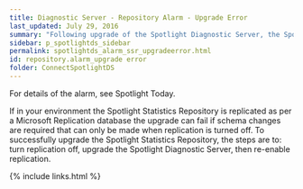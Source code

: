```yaml
---
title: ﻿Diagnostic Server - Repository Alarm - Upgrade Error
last_updated: July 29, 2016
summary: "Following upgrade of the Spotlight Diagnostic Server, the Spotlight Statistics Repository is automatically upgraded the next time it is accessed by the Spotlight Diagnostic Server. This may be some time following the upgrade of the Spotlight Diagnostic Server, depending on how often the Spotlight Statistics Repository is accessed."
sidebar: p_spotlightds_sidebar
permalink: spotlightds_alarm_ssr_upgradeerror.html
id: repository.alarm_upgrade error
folder: ConnectSpotlightDS
---
```




For details of the alarm, see <xref href="spotlight:AlarmLog.AlarmLogCurrent" scope="external" format="html">Spotlight Today</xref>.

If in your environment the Spotlight Statistics Repository is replicated as per a Microsoft Replication database the upgrade can fail if schema changes are required that can only be made when replication is turned off. To successfully upgrade the Spotlight Statistics Repository, the steps are to: turn replication off, upgrade the Spotlight Diagnostic Server, then re-enable replication.


{% include links.html %}
